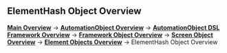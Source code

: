 ## ElementHash Object Overview
__[Main Overview](../../../../README.md)__ ->
__[AutomationObject Overview](../../../README.md)__ ->
__[AutomationObject DSL Framework Overview](../../README.md)__ ->
__[Framework Object Overview](../../framework.md)__ ->
__[Screen Object Overview](../README.md)__ ->
__[Element Objects Overview](README.md)__ ->
ElementHash Object Overview